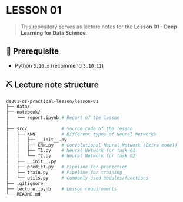 # LESSON 01

> This repository serves as lecture notes for the **Lesson 01 - Deep Learning for Data Science**.

## 🔬 Prerequisite
- Python `3.10.x` (recommend `3.10.11`)

## ⛏️ Lecture note structure
```bash
ds201-ds-practical-lesson/lesson-01
├── data/
├── notebook/
│   └── report.ipynb # Report of the lesson
│
├── src/             # Source code of the lesson
│   ├── ANN          # Different types of Neural Networks
│   │   ├── __init__.py
│   │   ├── CNN.py   # Convolutional Neural Network (Extra model)
│   │   ├── T1.py    # Neural Network for task 01
│   │   └── T2.py    # Neural Network for task 02
│   ├── __init__.py
│   ├── predict.py   # Pipeline for prediction
│   ├── train.py     # Pipeline for training
│   └── utils.py     # Commonly used modules/functions
├── .gitignore
├── lecture.ipynb    # Lesson requirements
└── README.md
```